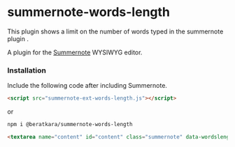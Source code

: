 # summernote-words-length

This plugin shows a limit on the number of words typed in the summernote plugin .

A plugin for the [Summernote](https://github.com/summernote/summernote/) WYSIWYG editor.

### Installation

Include the following code after including Summernote.

````html
<script src="summernote-ext-words-length.js"></script>
````

or 
````html
npm i @beratkara/summernote-words-length
````


````html
<textarea name="content" id="content" class="summernote" data-wordslength="450"></textarea>
````
